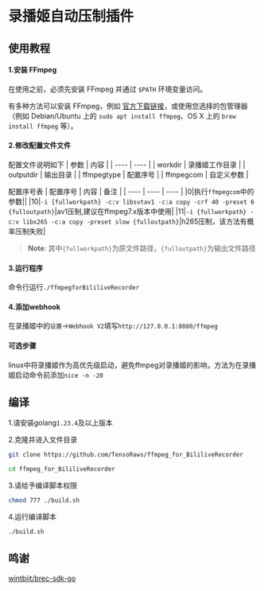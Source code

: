 # 录播姬自动压制插件
## 使用教程
#### 1.安装 FFmpeg

在使用之前，必须先安装 FFmpeg 并通过 `$PATH` 环境变量访问。

有多种方法可以安装 FFmpeg，例如 [官方下载链接](https://ffmpeg.org/download.html)，或使用您选择的包管理器（例如 Debian/Ubuntu 上的 `sudo apt install ffmpeg`、OS X 上的 `brew install ffmpeg` 等）。

#### 2.修改配置文件文件  

配置文件说明如下
|  参数   | 内容  |
|  ----  | ----  |
| workdir  | 录播姬工作目录 |
| outputdir | 输出目录 |
| ffmpegtype | 配置序号 |
| ffmpegcom | 自定义参数 |

配置序号表
|  配置序号   | 内容  | 备注 |
|  ----  | ----  | ----  |
|0|执行`ffmpegcom`中的参数||
|10|`-i {fullworkpath} -c:v libsvtav1 -c:a copy -crf 40 -preset 6 {fulloutpath}`|av1压制,建议在ffmpeg7.x版本中使用|
|11|`-i {fullworkpath} -c:v libx265 -c:a copy -preset slow {fulloutpath}`|h265压制，该方法有概率压制失败|

> **Note**: 其中`{fullworkpath}`为原文件路径，`{fulloutpath}`为输出文件路径

#### 3.运行程序

命令行运行`./ffmpegforBililiveRecorder`

#### 4.添加webhook  

在录播姬中的`设置`->`Webhook V2`填写`http://127.0.0.1:8080/ffmpeg`

#### 可选步骤

linux中将录播姬作为高优先级启动，避免ffmpeg对录播姬的影响，方法为在录播姬启动命令前添加`nice -n -20`

## 编译
1.请安装golang`1.23.4`及以上版本  

2.克隆并进入文件目录

```bash
git clone https://github.com/TensoRaws/ffmpeg_for_BililiveRecorder

cd ffmpeg_for_BililiveRecorder
```

3.请给予编译脚本权限

```bash
chmod 777 ./build.sh
```

4.运行编译脚本

```bash
./build.sh
```

## 鸣谢
[wintbiit/brec-sdk-go](https://github.com/wintbiit/brec-sdk-go)